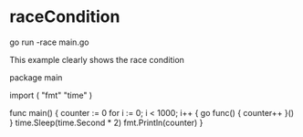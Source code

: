 # raceCondition

go run -race main.go 

This example clearly shows the race condition

package main

import (
	"fmt"
	"time"
)

func main() {
	counter := 0
	for i := 0; i < 1000; i++ {
		go func() {
			counter++
		}()
	}
	time.Sleep(time.Second * 2)
	fmt.Println(counter)
}